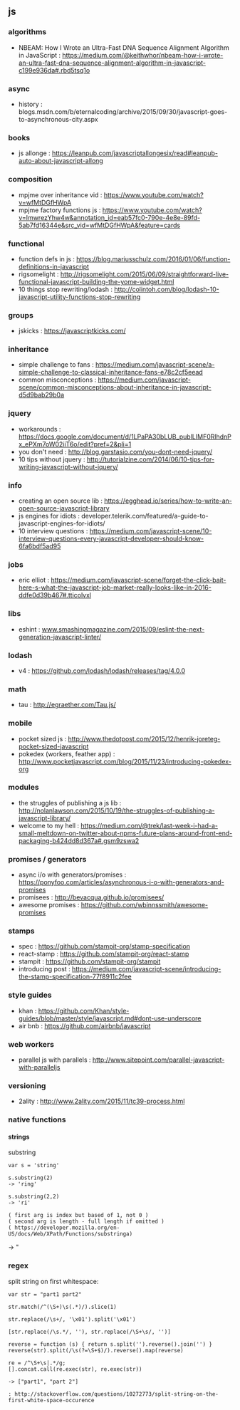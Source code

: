 ## js

### algorithms
- NBEAM: How I Wrote an Ultra-Fast DNA Sequence Alignment Algorithm in JavaScript : https://medium.com/@keithwhor/nbeam-how-i-wrote-an-ultra-fast-dna-sequence-alignment-algorithm-in-javascript-c199e936da#.rbd5tsq1o

### async
- history : blogs.msdn.com/b/eternalcoding/archive/2015/09/30/javascript-goes-to-asynchronous-city.aspx

### books
- js allonge : https://leanpub.com/javascriptallongesix/read#leanpub-auto-about-javascript-allong

### composition
- mpjme over inheritance vid : https://www.youtube.com/watch?v=wfMtDGfHWpA
- mpjme factory functions js : https://www.youtube.com/watch?v=ImwrezYhw4w&annotation_id=eab57fc0-790e-4e8e-89fd-5ab7fd16344e&src_vid=wfMtDGfHWpA&feature=cards

### functional
- function defs in js : https://blog.mariusschulz.com/2016/01/06/function-definitions-in-javascript
- rigsomelight :  http://rigsomelight.com/2015/06/09/straightforward-live-functional-javascript-building-the-yome-widget.html
- 10 things stop rewriting/lodash : http://colintoh.com/blog/lodash-10-javascript-utility-functions-stop-rewriting

### groups
- jskicks : https://javascriptkicks.com/

### inheritance
- simple challenge to fans : https://medium.com/javascript-scene/a-simple-challenge-to-classical-inheritance-fans-e78c2cf5eead
- common misconceptions : https://medium.com/javascript-scene/common-misconceptions-about-inheritance-in-javascript-d5d9bab29b0a

### jquery
- workarounds : https://docs.google.com/document/d/1LPaPA30bLUB_publLIMF0RlhdnPx_ePXm7oW02iiT6o/edit?pref=2&pli=1
- you don't need : http://blog.garstasio.com/you-dont-need-jquery/
- 10 tips without jquery : http://tutorialzine.com/2014/06/10-tips-for-writing-javascript-without-jquery/

### info
- creating an open source lib : https://egghead.io/series/how-to-write-an-open-source-javascript-library  
- js engines for idiots : developer.telerik.com/featured/a-guide-to-javascript-engines-for-idiots/           
- 10 interview questions : https://medium.com/javascript-scene/10-interview-questions-every-javascript-developer-should-know-6fa6bdf5ad95

### jobs
- eric elliot : https://medium.com/javascript-scene/forget-the-click-bait-here-s-what-the-javascript-job-market-really-looks-like-in-2016-ddfe0d39b467#.tticolvxl

### libs
- eshint : www.smashingmagazine.com/2015/09/eslint-the-next-generation-javascript-linter/

### lodash
- v4 : https://github.com/lodash/lodash/releases/tag/4.0.0

### math
- tau : http://egraether.com/Tau.js/

### mobile
- pocket sized js : http://www.thedotpost.com/2015/12/henrik-joreteg-pocket-sized-javascript
- pokedex (workers, feather app) : http://www.pocketjavascript.com/blog/2015/11/23/introducing-pokedex-org

### modules
- the struggles of publishing a js lib : http://nolanlawson.com/2015/10/19/the-struggles-of-publishing-a-javascript-library/
- welcome to my hell : https://medium.com/@trek/last-week-i-had-a-small-meltdown-on-twitter-about-npms-future-plans-around-front-end-packaging-b424dd8d367a#.gsm9zswa2

### promises / generators
- async i/o with generators/promises : https://ponyfoo.com/articles/asynchronous-i-o-with-generators-and-promises
- promisees : http://bevacqua.github.io/promisees/                                                           
- awesome promises : https://github.com/wbinnssmith/awesome-promises                                         

### stamps
- spec : https://github.com/stampit-org/stamp-specification
- react-stamp : https://github.com/stampit-org/react-stamp
- stampit : https://github.com/stampit-org/stampit
- introducing post : https://medium.com/javascript-scene/introducing-the-stamp-specification-77f8911c2fee

### style guides
- khan : https://github.com/Khan/style-guides/blob/master/style/javascript.md#dont-use-underscore
- air bnb : https://github.com/airbnb/javascript

### web workers
- parallel js with parallels : http://www.sitepoint.com/parallel-javascript-with-paralleljs

### versioning
- 2ality : http://www.2ality.com/2015/11/tc39-process.html



### native functions
#### strings

substring
```
var s = 'string'

s.substring(2)
-> 'ring'

s.substring(2,2)
-> 'ri'

( first arg is index but based of 1, not 0 )
( second arg is length - full length if omitted )
( https://developer.mozilla.org/en-US/docs/Web/XPath/Functions/substringa)
```

-> "
### regex

split string on first whitespace:
```
var str = "part1 part2"

str.match(/^(\S+)\s(.*)/).slice(1)

str.replace(/\s+/, '\x01').split('\x01')

[str.replace(/\s.*/, ''), str.replace(/\S+\s/, '')]

reverse = function (s) { return s.split('').reverse().join('') }
reverse(str).split(/\s(?=\S+$)/).reverse().map(reverse)

re = /^\S+\s|.*/g;
[].concat.call(re.exec(str), re.exec(str))

-> ["part1", "part 2"]

: http://stackoverflow.com/questions/10272773/split-string-on-the-first-white-space-occurence
```
